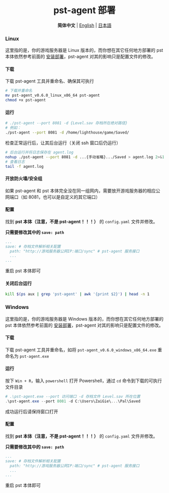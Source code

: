 <h1 align='center'>pst-agent 部署</h1>

<p align="center">
   <strong>简体中文</strong> | <a href="/README.agent.en.md">English</a> | <a href="/README.agent.ja.md">日本語</a>
</p>

### Linux

这里指的是，你的游戏服务器是 Linux 版本的，而你想在其它任何地方部署的 pst 本体依然参考前面的 [安装部署](./README.md#安装部署)，pst-agent 对其的影响只是配置文件的修改。

#### 下载

下载 pst-agent 工具并重命名、确保其可执行

```bash
# 下载并重命名
mv pst-agent_v0.6.0_linux_x86_64 pst-agent
chmod +x pst-agent
```

#### 运行

```bash
# ./pst-agent --port 8081 -d {Level.sav 存档所在绝对路径}
# 例如：
./pst-agent --port 8081 -d /home/lighthouse/game/Saved/
```

检查正常运行后，让其后台运行（关闭 ssh 窗口后仍运行）

```bash
# 后台运行并将日志保存在 agent.log
nohup ./pst-agent --port 8081 -d ...{手动省略}.../Saved > agent.log 2>&1 &
# 查看日志
tail -f agent.log
```

#### 开放防火墙/安全组

如果 pst-agent 和 pst 本体完全没在同一组网内，需要放开游戏服务器的相应公网端口（如 8081，也可以是自定义的其它端口）

#### 配置

找到 **pst 本体（注意，不是 pst-agent！！！）** 的 `config.yaml` 文件并修改。

**只需要修改其中的 `save: path`**

```yaml
...
save: # 存档文件解析相关配置
  path: "http://游戏服务器公网IP:端口/sync" # pst-agent 服务接口
  ...
...
```

重启 pst 本体即可

#### 关闭后台运行

```bash
kill $(ps aux | grep 'pst-agent' | awk '{print $2}') | head -n 1
```

### Windows

这里指的是，你的游戏服务器是 Windows 版本的，而你想在其它任何地方部署的 pst 本体依然参考前面的 [安装部署](./README.md#安装部署)，pst-agent 对其的影响只是配置文件的修改。

#### 下载

下载 pst-agent 工具并重命名，如将 `pst-agent_v0.6.0_windows_x86_64.exe` 重命名为 `pst-agent.exe`

#### 运行

按下 `Win + R`，输入 `powershell` 打开 Powershell，通过 `cd` 命令到下载的可执行文件目录

```powershell
# .\pst-agent.exe --port 访问端口 -d 存档文件 Level.sav 所在位置
.\pst-agent.exe --port 8081 -d C:\Users\ZaiGie\...\Pal\Saved
```

成功运行后请保持窗口打开

#### 配置

找到 **pst 本体（注意，不是 pst-agent！！！）** 的 `config.yaml` 文件并修改。

**只需要修改其中的 `save: path`**

```yaml
...
save: # 存档文件解析相关配置
  path: "http://游戏服务器公网IP:端口/sync" # pst-agent 服务接口
  ...
...
```

重启 pst 本体即可
